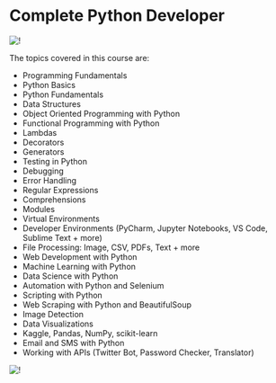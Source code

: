 # Complete Python Developer

![!](https://user-images.githubusercontent.com/75258625/155038269-be56c060-b369-46fc-bddd-8df232a8e70e.png)



The topics covered in this course are:

- Programming Fundamentals
- Python Basics
- Python Fundamentals
- Data Structures
- Object Oriented Programming with Python
- Functional Programming with Python
- Lambdas
- Decorators
- Generators
- Testing in Python
- Debugging
- Error Handling
- Regular Expressions
- Comprehensions
- Modules
- Virtual Environments
- Developer Environments (PyCharm, Jupyter Notebooks, VS Code, Sublime Text + more)
- File Processing: Image, CSV, PDFs, Text + more
- Web Development with Python
- Machine Learning with Python
- Data Science with Python
- Automation with Python and Selenium
- Scripting with Python
- Web Scraping with Python and BeautifulSoup
- Image Detection
- Data Visualizations
- Kaggle, Pandas, NumPy, scikit-learn
- Email and SMS with Python
- Working with APIs (Twitter Bot, Password Checker, Translator)

![!](https://user-images.githubusercontent.com/75258625/154954562-d5d5ff71-f173-4aaf-ae47-fe3e9f169f4f.jpg)
